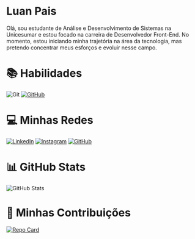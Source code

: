 # Luan Pais

Olá, sou estudante de Análise e Desenvolvimento de Sistemas na Unicesumar e estou focado na carreira de Desenvolvedor Front-End. No momento, estou iniciando minha trajetória na área da tecnologia, mas pretendo concentrar meus esforços e evoluir nesse campo.

# 📚 Habilidades
![Git](https://img.shields.io/badge/GIT-E44C30?style=for-the-badge&logo=git&logoColor=white)
[![GitHub](https://img.shields.io/badge/GitHub-100000?style=for-the-badge&logo=github&logoColor=white)](https://github.com/luandio)  


# 💻 Minhas Redes
[![LinkedIn](https://img.shields.io/badge/LinkedIn-0077B5?style=for-the-badge&logo=linkedin&logoColor=white)](https://www.linkedin.com/in/luan-pais-4bb3122b5/) 
[![Instagram](https://img.shields.io/badge/-Instagram-%23E4405F?style=for-the-badge&logo=instagram&logoColor=white)](https://www.instagram.com/luan__hnp/)
[![GitHub](https://img.shields.io/badge/GitHub-100000?style=for-the-badge&logo=github&logoColor=white)](https://github.com/luandio)

# 📊 GitHub Stats

![GitHub Stats](https://github-readme-stats.vercel.app/api?username=luandio&theme=transparent&bg_color=000&border_color=30A3DC&show_icons=true&icon_color=30A3DC&title_color=E94D5F&text_color=FFF)

# 🤝 Minhas Contribuições

[![Repo Card](https://github-readme-stats.vercel.app/api/pin/?username=luandio&repo=dio-lab-open-source&bg_color=000&border_color=30A3DC&show_icons=true&icon_color=30A3DC&title_color=E94D5F&text_color=FFF)](https://github.com/luandio/dio-lab-open-source)
